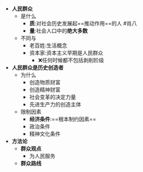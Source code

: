 - **人民群众**
	- 是什么
		- **质**:对社会历史发展起==推动作用==的人 #肖八
		- **量**:社会人口中的**绝大多数**
	- 不同与
		- 老百姓:生活概念
		- 资本家:资本主义早期是人民群众
			- ❌任何时候都不包括剥削阶级
- **人民群众是历史创造者**
	- 为什么
		- 创造物质财富
		- 创造精神财富
		- 社会变革的决定力量
		- 先进生产力的创造主体
	- 限制因素
		- **经济条件**:==根本制约因素==
		- 政治条件
		- 精神文化条件
- **方法论**
	- **群众观点**
		- 为人民服务
	- **群众路线**